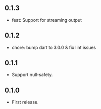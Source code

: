 ## 0.1.3

* feat: Support for streaming output

## 0.1.2

* chore: bump dart to 3.0.0 & fix lint issues

## 0.1.1

* Support null-safety.

## 0.1.0

* First release.
